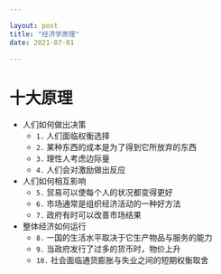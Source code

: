 ```yaml
---

layout: post
title: "经济学原理"
date: 2021-07-01

---
```


# 十大原理

- 人们如何做出决策
  *  `1.` 人们面临权衡选择
  *  `2.` 某种东西的成本是为了得到它所放弃的东西
  *  `3.` 理性人考虑边际量
  *  `4.` 人们会对激励做出反应
- 人们如何相互影响
  *  `5.` 贸易可以使每个人的状况都变得更好
  *  `6.` 市场通常是组织经济活动的一种好方法
  *  `7.` 政府有时可以改善市场结果
- 整体经济如何运行
  *  `8.` 一国的生活水平取决于它生产物品与服务的能力
  *  `9.` 当政府发行了过多的货币时，物价上升
  * `10.` 社会面临通货膨胀与失业之间的短期权衡取舍
